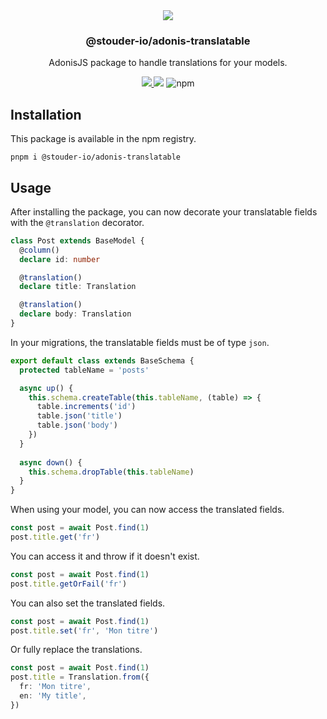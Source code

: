 <div align="center">
  <img src="https://user-images.githubusercontent.com/2575182/236930626-40d7d2a8-2ded-4f72-a9e8-d8f4ce43ec79.png" />
  <h3>@stouder-io/adonis-translatable</h3>
  <p>AdonisJS package to handle translations for your models.</p>
  <a href="https://www.npmjs.com/package/@stouder-io/adonis-translatable">
    <img src="https://img.shields.io/npm/v/@stouder-io/adonis-translatable.svg?style=for-the-badge&logo=npm" />
  </a>
  <img src="https://img.shields.io/npm/l/@stouder-io/adonis-translatable?color=blueviolet&style=for-the-badge" />
  <img alt="npm" src="https://img.shields.io/npm/dt/@stouder-io/adonis-translatable?style=for-the-badge">
</div>

## Installation
This package is available in the npm registry.
```
pnpm i @stouder-io/adonis-translatable
```

## Usage
After installing the package, you can now decorate your translatable fields with the `@translation` decorator.
```ts
class Post extends BaseModel {
  @column()
  declare id: number

  @translation()
  declare title: Translation

  @translation()
  declare body: Translation
}
```

In your migrations, the translatable fields must be of type `json`.
```ts
export default class extends BaseSchema {
  protected tableName = 'posts'

  async up() {
    this.schema.createTable(this.tableName, (table) => {
      table.increments('id')
      table.json('title')
      table.json('body')
    })
  }
  
  async down() {
    this.schema.dropTable(this.tableName)
  }
}
```

When using your model, you can now access the translated fields.
```ts
const post = await Post.find(1)
post.title.get('fr')
```

You can access it and throw if it doesn't exist.
```ts
const post = await Post.find(1)
post.title.getOrFail('fr')
```

You can also set the translated fields.
```ts
const post = await Post.find(1)
post.title.set('fr', 'Mon titre')
```

Or fully replace the translations.
```ts
const post = await Post.find(1)
post.title = Translation.from({
  fr: 'Mon titre',
  en: 'My title',
})
```

